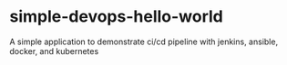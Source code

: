 # simple-devops-hello-world
A simple application to demonstrate ci/cd pipeline with jenkins, ansible, docker, and kubernetes
